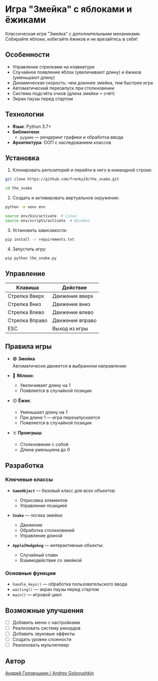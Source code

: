 # Игра "Змейка" с яблоками и ёжиками

Классическая игра "Змейка" с дополнительными механиками. Собирайте яблоки, избегайте ёжиков и не врезайтесь в себя!

## Особенности

- Управление стрелками на клавиатуре
- Случайное появление яблок (увеличивают длину) и ёжиков (уменьшают длину)
- Динамическая скорость: чем длиннее змейка, тем быстрее игра
- Автоматический перезапуск при столкновении
- Система подсчёта очков (длина змейки = счёт)
- Экран паузы перед стартом

## Технологии

- **Язык**: Python 3.7+
- **Библиотеки**: 
  - `pygame` — рендеринг графики и обработка ввода
- **Архитектура**: ООП с наследованием классов

## Установка

1. Клонировать репозиторий и перейти в него в командной строке:

```bash
git clone https://github.com/frenky19/the_snake.git
```
```bash
cd the_snake
```

2. Создать и активировать виртуальное окружение:

```bash
python -m venv env
```
```bash
source env/bin/activate  # Linux
source env/scripts/activate  # Windows
```

3. Установить зависимости:

```bash
pip install -r requirements.txt
```

4. Запустить игру:

```bash
pip python the_snake.py
```

## Управление

| Клавиша         | Действие               |
|-----------------|------------------------|
| Стрелка Вверх   | Движение вверх         |
| Стрелка Вниз    | Движение вниз          |
| Стрелка Влево   | Движение влево         |
| Стрелка Вправо  | Движение вправо        |
| ESC             | Выход из игры          |

## Правила игры

- 🟢 **Змейка**  
  Автоматически движется в выбранном направлении

- 🍎 **Яблоко**:
  - Увеличивает длину на 1
  - Появляется в случайной позиции

- 🟡 **Ёжик**:
  - Уменьшает длину на 1
  - При длине 1 — игра перезапускается
  - Появляется в случайной позиции

- ☠️ **Проигрыш**:
  - Столкновение с собой
  - Длина уменьшена до 0

## Разработка

### Ключевые классы

- **`GameObject`** — базовый класс для всех объектов:
  - Отрисовка элементов
  - Управление позицией

- **`Snake`** — логика змейки:
  - Движение
  - Обработка столкновений
  - Управление длиной

- **`Apple`/`Hedgehog`** — интерактивные объекты:
  - Случайный спавн
  - Взаимодействие со змейкой

### Основные функции

- `handle_keys()` — обработка пользовательского ввода
- `waiting()` — экран паузы перед стартом
- `main()` — игровой цикл

## Возможные улучшения

- [ ] Добавить меню с настройками
- [ ] Реализовать систему рекордов
- [ ] Добавить звуковые эффекты
- [ ] Создать уровни сложности
- [ ] Реализовать мультиплеер

## Автор  
[Андрей Головушкин / Andrey Golovushkin](https://github.com/Frenky19)
